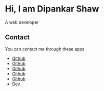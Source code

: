 # Hi, I am Dipankar Shaw

A web developer

## Contact

You can contact me through these apps

- [Github]('https://github.com/dshaw0004)
- [Github]('https://github.com/dshaw0004)
- [Github]('https://github.com/dshaw0004)
- [Github]('https://github.com/dshaw0004)
- [Github]('https://github.com/dshaw0004)
- [Dev]('https://dev.to/dshaw0004)
